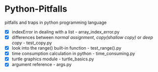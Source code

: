 # Python-Pitfalls
pitfalls and traps in python programming language

- [x] indexError in dealing with a list - array_index_error.py
- [x] differences between _normal assignment_, _copy(shallow copy)_ or _deep copy_ - test_copy.py
- [x] look into the range() built-in function - test_range().py
- [x] time consumption calculation in python - time_consuming.py
- [x] turtle graphics module - turtle_basics.py
- [x] argument reference - args.py